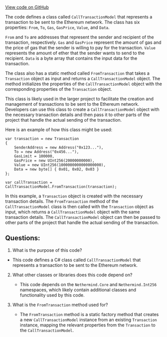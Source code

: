 [View code on GitHub](https://github.com/nethermindeth/nethermind/Nethermind.Facade/Proxy/Models/CallTransactionModel.cs)

The code defines a class called `CallTransactionModel` that represents a transaction to be sent to the Ethereum network. The class has six properties: `From`, `To`, `Gas`, `GasPrice`, `Value`, and `Data`. 

`From` and `To` are addresses that represent the sender and recipient of the transaction, respectively. `Gas` and `GasPrice` represent the amount of gas and the price of gas that the sender is willing to pay for the transaction. `Value` represents the amount of ether that the sender wants to send to the recipient. `Data` is a byte array that contains the input data for the transaction.

The class also has a static method called `FromTransaction` that takes a `Transaction` object as input and returns a `CallTransactionModel` object. The method initializes the properties of the `CallTransactionModel` object with the corresponding properties of the `Transaction` object. 

This class is likely used in the larger project to facilitate the creation and management of transactions to be sent to the Ethereum network. Developers can use this class to create a `CallTransactionModel` object with the necessary transaction details and then pass it to other parts of the project that handle the actual sending of the transaction. 

Here is an example of how this class might be used:

```
var transaction = new Transaction
{
    SenderAddress = new Address("0x123..."),
    To = new Address("0x456..."),
    GasLimit = 100000,
    GasPrice = new UInt256(20000000000),
    Value = new UInt256(1000000000000000000),
    Data = new byte[] { 0x01, 0x02, 0x03 }
};

var callTransaction = CallTransactionModel.FromTransaction(transaction);
```

In this example, a `Transaction` object is created with the necessary transaction details. The `FromTransaction` method of the `CallTransactionModel` class is then called with the `Transaction` object as input, which returns a `CallTransactionModel` object with the same transaction details. The `CallTransactionModel` object can then be passed to other parts of the project that handle the actual sending of the transaction.
## Questions: 
 1. What is the purpose of this code?
   - This code defines a C# class called `CallTransactionModel` that represents a transaction to be sent to the Ethereum network.

2. What other classes or libraries does this code depend on?
   - This code depends on the `Nethermind.Core` and `Nethermind.Int256` namespaces, which likely contain additional classes and functionality used by this code.

3. What is the `FromTransaction` method used for?
   - The `FromTransaction` method is a static factory method that creates a new `CallTransactionModel` instance from an existing `Transaction` instance, mapping the relevant properties from the `Transaction` to the `CallTransactionModel`.